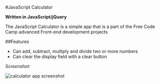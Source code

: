 #JavaScript Calculator

**Written in JavaScript/jQuery**

The JavaScript Calculator is a simple app that is a part of the Free Code Camp advanced Front-end development projects

##Features

+ Can add, subtract, multiply and divide two or more numbers
+ Can clear the display field with a clear button


*Screenshot:*

![calculator app screenshot](http://calculator.michellejanosi.com/screenshot.png)

